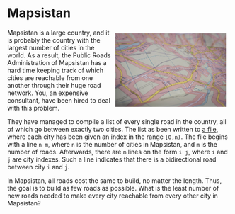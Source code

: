 # Mapsistan

<img src="map.jpeg" align="right" width="250px" style="margin: 10px;">

Mapsistan is a large country, and it is probably the country with the largest
number of cities in the world. As a result, the Public Roads Administration of
Mapsistan has a hard time keeping track of which cities are reachable from one
another through their huge road network. You, an expensive consultant, have
been hired to deal with this problem. 

They have managed to compile a list of every single road in the country, all of
which go between exactly two cities. The list as been written to
[a file](./input), where each city has been given an index in the range `[0,n)`.
The file begins with a line `n m`, where `n` is the number of cities in
Mapsistan, and `m` is the number of roads. Afterwards, there are `m` lines on
the form `i j`, where `i` and `j` are city indexes. Such a line indicates that
there is a bidirectional road between city `i` and `j`.

In Mapsistan, all roads cost the same to build, no matter the length. Thus, the
goal is to build as few roads as possible. What is the least number of new
roads needed to make every city reachable from every other city in Mapsistan?
